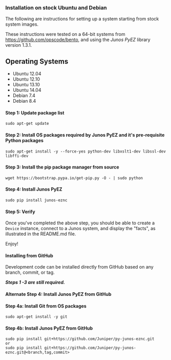 ### Installation on stock Ubuntu and Debian

The following are instructions for setting up a system starting from stock system images.

These instructions were tested on a 64-bit systems from https://github.com/opscode/bento, and using the _Junos PyEZ_ library version 1.3.1.

Operating Systems
---------------
- Ubuntu 12.04
- Ubuntu 12.10
- Ubuntu 13.10
- Ubuntu 14.04
- Debian 7.4
- Debian 8.4


#### Step 1: Update package list

	sudo apt-get update

#### Step 2: Install OS packages required by Junos PyEZ and it's pre-requisite Python packages

    sudo apt-get install -y --force-yes python-dev libxslt1-dev libssl-dev libffi-dev

#### Step 3: Install the pip package manager from source

	wget https://bootstrap.pypa.io/get-pip.py -O - | sudo python
	
#### Step 4: Install Junos PyEZ

    sudo pip install junos-eznc
    
#### Step 5: Verify 

Once you've completed the above step, you should be able to create a `Device` instance, connect to a Junos system, and display the "facts", as illustrated in the README.md file.

Enjoy!


#### Installing from GitHub

Development code can be installed directly from GitHub based on any branch, commit, or tag.

***Steps 1 -3 are still required.***
#### Alternate Step 4: Install Junos PyEZ from GitHub

#### Step 4a: Install Git from OS packages 
    sudo apt-get install -y git

#### Step 4b: Install Junos PyEZ from GitHub
	sudo pip install git+https://github.com/Juniper/py-junos-eznc.git
	or
	sudo pip install git+https://github.com/Juniper/py-junos-eznc.git@<branch,tag,commit>
